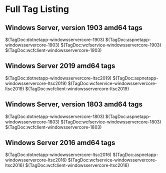 # Full Tag Listing

## Windows Server, version 1903 amd64 tags

$(TagDoc:dotnetapp-windowsservercore-1903)
$(TagDoc:aspnetapp-windowsservercore-1903)
$(TagDoc:wcfservice-windowsservercore-1903)
$(TagDoc:wcfclient-windowsservercore-1903)

## Windows Server 2019 amd64 tags

$(TagDoc:dotnetapp-windowsservercore-ltsc2019)
$(TagDoc:aspnetapp-windowsservercore-ltsc2019)
$(TagDoc:wcfservice-windowsservercore-ltsc2019)
$(TagDoc:wcfclient-windowsservercore-ltsc2019)

## Windows Server, version 1803 amd64 tags

$(TagDoc:dotnetapp-windowsservercore-1803)
$(TagDoc:aspnetapp-windowsservercore-1803)
$(TagDoc:wcfservice-windowsservercore-1803)
$(TagDoc:wcfclient-windowsservercore-1803)

## Windows Server 2016 amd64 tags

$(TagDoc:dotnetapp-windowsservercore-ltsc2016)
$(TagDoc:aspnetapp-windowsservercore-ltsc2016)
$(TagDoc:wcfservice-windowsservercore-ltsc2016)
$(TagDoc:wcfclient-windowsservercore-ltsc2016)

